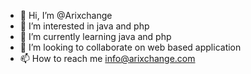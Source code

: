 - 👋 Hi, I’m @Arixchange
- 👀 I’m interested in java and php
- 🌱 I’m currently learning java and php
- 💞️ I’m looking to collaborate on web based application
- 📫 How to reach me info@arixchange.com

<!---
Arixchange/Arixchange is a ✨ special ✨ repository because its `README.md` (this file) appears on your GitHub profile.
You can click the Preview link to take a look at your changes.
--->
